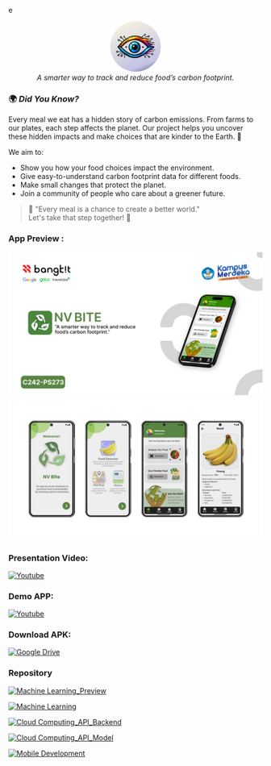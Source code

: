 e<div align="center">
  <img src="https://github.com/ARTIFACT-CAPSTONE/.github/blob/main/Frame%204.png" width="100" height="100"><br>
  <i>A smarter way to track and reduce food’s carbon footprint.</i>
</div>

### 🌍 *Did You Know?*  
Every meal we eat has a hidden story of carbon emissions. From farms to our plates, each step affects the planet. Our project helps you uncover these hidden impacts and make choices that are kinder to the Earth. 🌱  

We aim to:  
- Show you how your food choices impact the environment.  
- Give easy-to-understand carbon footprint data for different foods.   
- Make small changes that protect the planet.  
- Join a community of people who care about a greener future.  

> 🍃 "Every meal is a chance to create a better world."  
Let's take that step together! 🌟


### App Preview :
<a href="https://www.figma.com/proto/fZioLe7cr7ANnt96ztDckB/envBite?node-id=0-1&t=KUl5I24IDLzLRiQF-1" target="_blank">
  <img src="https://github.com/NV-Bite/.github/blob/main/assets/frame%20mockups.png" alt="App Preview">
  <img src="https://github.com/NV-Bite/.github/blob/main/assets/mockups.png" alt="App Preview">
</a>


### Presentation Video: 
[![Youtube](https://img.shields.io/badge/Youtube-FF0000?style=for-the-badge&logo=youtube&logoColor=white)](https://youtu.be/ZASyOKyhOio?si=1kQCXAdOZmtDIj8J)

### Demo APP:
[![Youtube](https://img.shields.io/badge/Youtube-FF0000?style=for-the-badge&logo=youtube&logoColor=white)](https://youtu.be/fdwMxzZ0uAc?si=Dpi5R3NXb5pYJk30)


### Download APK:
[![Google Drive](https://img.shields.io/badge/Google%20Drive-4285F4?style=for-the-badge&logo=google-drive&logoColor=white)](https://drive.google.com/file/d/1JLZLdZsxAHXApsnWl_J1AkrisbCqtiSO/view?usp=sharing)


### Repository

[![Machine Learning_Preview](https://img.shields.io/badge/Machine%20learning%20Preview-121013?style=for-the-badge&logo=github&logoColor=white)](https://github.com/NV-Bite/ML-Preview)

[![Machine Learning](https://img.shields.io/badge/Machine%20learning-121013?style=for-the-badge&logo=github&logoColor=white)](https://github.com/NV-Bite/Develop-ML)

[![Cloud Computing_API_Backend](https://img.shields.io/badge/Cloud%20Computing%20Backend%20API-121013?style=for-the-badge&logo=github&logoColor=white)](https://github.com/NV-Bite/cc-api)

[![Cloud Computing_API_Model](https://img.shields.io/badge/Cloud%20Computing%20Model%20API-121013?style=for-the-badge&logo=github&logoColor=white)](https://github.com/NV-Bite/ml-api)

[![Mobile Development](https://img.shields.io/badge/Mobile%20Development-121013?style=for-the-badge&logo=github&logoColor=white)](https://github.com/NV-Bite/Nv-Bite-App)
